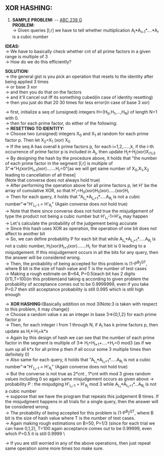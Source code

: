 **XOR HASHING:**
--

1. **SAMPLE PROBLEM:**
--
[ABC 238 G](https://atcoder.jp/contests/abc238/tasks/abc238_g?lang=en)\
**PROBLEM:**\
-> Given queries [l,r] we have to tell whether multiplication A<sub>l</sub>\*A<sub>l+1</sub>\*....\*A<sub>r</sub> is a cubic number

**IDEAS:**\
-> We have to basically check whether cnt of all prime factors in a given range is multiple of 3\
-> How do we do this efficiently?

**SOLUTION:**\
-> the general gist is you pick an operation that resets to the identity after being applied 3 times\
-> or base 3 xor\
-> and then you do that on the factors\
-> and it'll cancel out iff its something cubed(in case of identity resetting)\
-> then you just do that 20 30 times for less error(in case of base 3 xor)

-> first, initialize a seq of (unsigned) integers H=(H<sub>0</sub>,H<sub>1</sub>,...,H<sub>N</sub>) of length N+1 with 0.\
-> then for each prime factor, do either of the following:\
-> **RESETTING TO IDENTITY:**\
-> Choose two (unsigned) integers X<sub>0</sub> and X<sub>1</sub> at random for each prime factor p. Then let X<sub>2</sub>=X<sub>1</sub> (xor) X<sub>0</sub>\
-> If the seq A has overall k prime factors p, for each i=1,2,.....,k, if the i-th occurrence of prime factor p is included in A<sub>j</sub>, then update H<sub>j</sub><-H<sub>j</sub>(xor)X<sub>i%3</sub>\
-> By designing the hash by the procedure above, it holds that "the number of each prime factor in the segment [l,r] is multiple of 3"=>"H<sub>l</sub>(xor)H<sub>l+1</sub>(xor).......H<sub>r</sub>=0"[as we will get same number of X<sub>0</sub>,X<sub>1</sub>,X<sub>2</sub> leading to cancellation of all these]\
(Note that converse does not always hold true)\
-> After performing the operation above for all prime factors p, let H' be the array of cumulative XOR, so that H'<sub>i</sub>=H<sub>0</sub>(xor)H<sub>1</sub>(xor).....(xor)H<sub>i</sub>\
-> Then for each query, it holds that "A<sub>L<sub>i</sub></sub>\*A<sub>L<sub>i</sub>+1</sub>\*.....A<sub>R<sub>i</sub></sub> is not a cubic number"=>"H'<sub>L<sub>i</sub>-1</sub> = H'<sub>R<sub>i</sub></sub>" (Again converse does not hold true)\
-> Note that there since converse does not hold true the misjudgement of type the product not being a cubic number but H'<sub>L<sub>i</sub></sub>-1=H'<sub>R<sub>i</sub></sub> may happen\
-> Let's calculate the probability of the judgement being accurate\
-> Since this hash uses XOR as operation, the operation of one bit does not affect to another bit\
-> So, we can define probability P for each bit that while A<sub>L<sub>i</sub></sub>\*A<sub>L<sub>i</sub>+1</sub>\*.....A<sub>R<sub>i</sub></sub> is not a cubic number, H<sub>l</sub>(xor)H<sub>l+1</sub>(xor).......H<sub>r</sub> for that bit is 0 leading to a misjudgement. If this misjudgement occurs in all the bits for any query, then the answer will be considered wrong.\
-> Then, the probability of being accepted for this problem is (1-P<sup>B</sup>)<sup>QT</sup>, where B bit is the size of hash value and T is the number of test cases\
-> Making a rough estimate on B=64, P=0.5(each bit has 2 digits 0/1),T=100(in this problem)and taking q according to given problem the probability of acceptance comes out to be 0.9999999, even if you take P=0.7 then still acceptance probability is still 0.995 which is still high enough

-> **XOR HASHING:**(Basically addition on mod 3(Note:3 is taken with respect to this problem, it may change))\
-> Choose a random value x as an integer in base 3=>{0,1,2} for each prime factor p\
-> Then, for each integer i from 1 through N, if A<sub>i</sub> has k prime factors p, then update as H<sub>i</sub><-H<sub>i</sub>+k\*x \
-> Again by this design of hash we can see that the number of each prime factor in the segment is multiple of 3=> H<sub>l</sub>+H<sub>l+1</sub>+....+H<sub>r</sub>=0 mod3 (as if we sum up all k\*x for all prime p then if all occur some 3 multiple times then definitely 0)\
-> Also same for each query, it holds that "A<sub>L<sub>i</sub></sub>\*A<sub>L<sub>i</sub>+1</sub>\*.....A<sub>R<sub>i</sub></sub> is not a cubic number"=>"H'<sub>L<sub>i</sub>-1</sub> = H'<sub>R<sub>i</sub></sub>" (Again converse does not hold true)\
-> But the converse is not true as 2\*cnt , 1\*cnt with mod 3 gives random values including 0 so again same misjudgement occurs as given above
-> probability P : the misjudging H'<sub>L<sub>i</sub>-1</sub> = H'<sub>R<sub>i</sub></sub> mod 3 while A<sub>L<sub>i</sub></sub>\*A<sub>L<sub>i</sub>+1</sub>\*...A<sub>R<sub>i</sub></sub> is not a cubic number\
-> suppose that we have the program that repeats this judgement B times. If the misjudgment happens in all trials for a single query, then the answer will be considered wrong.\
-> The probability of being accepted for this problem is (1-P<sup>B</sup>)<sup>QT</sup>, where B bit is the size of hash value where T is the number of test cases.\
-> Again making rough estimations on B=50, P=1/3 (since for each trial we can have 0,1,2), T=100 again acceptance comes out to be 0.99999, even which P=0.5 it is still 0.9999 \


-> If you are still worried in any of the above operations, then just repeat same operation some more times too make sure.
